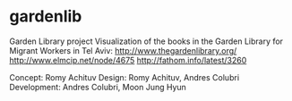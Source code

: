 gardenlib
=========

Garden Library project
Visualization of the books in the Garden Library for Migrant Workers in Tel Aviv:
http://www.thegardenlibrary.org/
http://www.elmcip.net/node/4675
http://fathom.info/latest/3260

Concept: Romy Achituv
Design: Romy Achituv, Andres Colubri
Development: Andres Colubri, Moon Jung Hyun